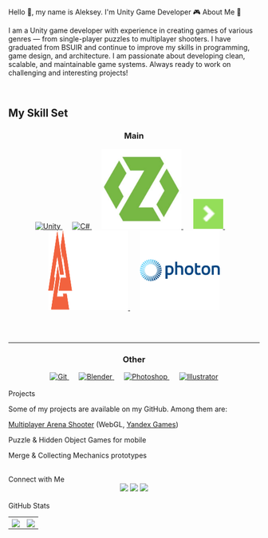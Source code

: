 Hello 👋, my name is Aleksey. I'm Unity Game Developer 🎮
About Me 🤠

I am a Unity game developer with experience in creating games of various genres — from single-player puzzles to multiplayer shooters.
I have graduated from BSUIR and continue to improve my skills in programming, game design, and architecture.
I am passionate about developing clean, scalable, and maintainable game systems. Always ready to work on challenging and interesting projects!

<br/>  


## My Skill Set  

<div align="center">

### Main
<a href="https://unity.com/" target="_blank">
  <img src="https://profilinator.rishav.dev/skills-assets/unity.png" alt="Unity" width="60" height="60" />
</a>&nbsp;&nbsp;&nbsp;&nbsp;
<a href="https://docs.microsoft.com/en-us/dotnet/csharp/" target="_blank">
  <img src="https://profilinator.rishav.dev/skills-assets/csharp-original.svg" alt="C#" width="60" height="60" />
</a>&nbsp;&nbsp;&nbsp;&nbsp;
<a href="https://github.com/Mathijs-Bakker/Extenject" target="_blank">
  <img src="https://github.com/LeshaTola/leshatola/raw/main/assets/Icons/zenject.jpg" alt="Zenject" width="160" height="160"/>
</a>&nbsp;&nbsp;&nbsp;&nbsp;
<a href="https://dotween.demigiant.com/" target="_blank">
  <img src="https://github.com/LeshaTola/leshatola/raw/main/assets/Icons/Dotween.png" alt="DoTween" width="60" height="60"/>
</a>&nbsp;&nbsp;&nbsp;&nbsp;
<a href="https://odininspector.com/" target="_blank">
  <img src="https://github.com/LeshaTola/leshatola/raw/main/assets/Icons/Odin.png" alt="Odin" width="160" height="160"/>
</a>&nbsp;&nbsp;&nbsp;&nbsp;
<a href="https://www.photonengine.com/pun" target="_blank">
  <img src="https://github.com/LeshaTola/leshatola/raw/main/assets/Icons/Photon%20Engine.png" alt="Photon Pun 2" width="160" height="160"/>
</a>

<br/><br/>

---

### Other
<a href="https://github.com/" target="_blank">
  <img src="https://profilinator.rishav.dev/skills-assets/git-scm-icon.svg" alt="Git" width="60" height="60" />
</a>&nbsp;&nbsp;&nbsp;&nbsp;
<a href="https://www.blender.org/" target="_blank">
  <img src="https://profilinator.rishav.dev/skills-assets/blender_community_badge_white.svg" alt="Blender" width="60" height="60" />
</a>&nbsp;&nbsp;&nbsp;&nbsp;
<a href="https://www.adobe.com/in/products/photoshop.html" target="_blank">
  <img src="https://profilinator.rishav.dev/skills-assets/photoshop-plain.svg" alt="Photoshop" width="60" height="60" />
</a>&nbsp;&nbsp;&nbsp;&nbsp;
<a href="https://www.adobe.com/in/products/illustrator.html" target="_blank">
  <img src="https://profilinator.rishav.dev/skills-assets/adobe_illustrator-icon.svg" alt="Illustrator" width="60" height="60" />
</a>

</div>

<br/>  
Projects

Some of my projects are available on my GitHub. Among them are:

[Multiplayer Arena Shooter](https://github.com/LeshaTola/MultiplayerShooter) (WebGL, [Yandex Games](https://yandex.ru/games/app/409413?lang=ru))

Puzzle & Hidden Object Games for mobile

Merge & Collecting Mechanics prototypes

<br/>
Connect with Me
<div align="center"> <a href="https://linkedin.com/in/алексей-тола-745176256/?locale=en_US" target="_blank"><img src=https://img.shields.io/badge/linkedin-%231E77B5.svg?&style=for-the-badge&logo=linkedin&logoColor=white /></a> <a href="https://github.com/LeshaTola" target="_blank"><img src=https://img.shields.io/badge/github-%2324292e.svg?&style=for-the-badge&logo=github&logoColor=white /></a> <a href="https://t.me/Lesha14447" target="_blank"><img src=https://img.shields.io/badge/Telegram-2CA5E0?style=for-the-badge&logo=telegram&logoColor=white /></a> </div> <br/>
GitHub Stats
<div align="center"> <table> <td> <div align="center"><img src="http://github-profile-summary-cards.vercel.app/api/cards/stats?username=LeshaTola&theme=calm" align="center" /></div> </td> <td> <div align="center"><img src="http://github-profile-summary-cards.vercel.app/api/cards/repos-per-language?username=LeshaTola&theme=calm" align="center" /></div> </td> </table> </div>
